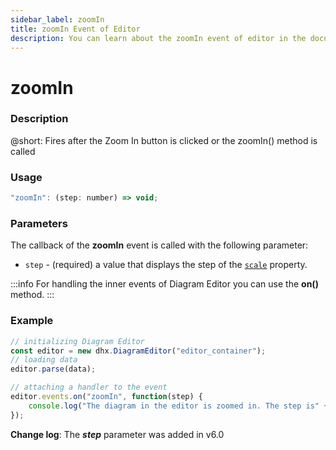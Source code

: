 ```yaml
---
sidebar_label: zoomIn
title: zoomIn Event of Editor
description: You can learn about the zoomIn event of editor in the documentation of the DHTMLX JavaScript Diagram library. Browse developer guides and API reference, try out code examples and live demos, and download a free 30-day evaluation version of DHTMLX Diagram.
---
```


# zoomIn

### Description

@short: Fires after the Zoom In button is clicked or the zoomIn() method is called

### Usage

~~~jsx
"zoomIn": (step: number) => void;
~~~

### Parameters

The callback of the **zoomIn** event is called with the following parameter:

- `step` - (required) a value that displays the step of the [`scale`](api/diagram_editor/editor/config/scale_property.md) property.

:::info
For handling the inner events of Diagram Editor you can use the **on()** method.
:::

### Example

~~~jsx {7-9}
// initializing Diagram Editor
const editor = new dhx.DiagramEditor("editor_container");
// loading data
editor.parse(data);

// attaching a handler to the event
editor.events.on("zoomIn", function(step) {
    console.log("The diagram in the editor is zoomed in. The step is" + step);
});
~~~

**Change log**: The ***step*** parameter was added in v6.0
